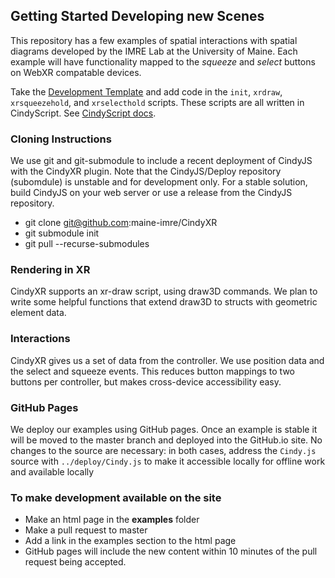 ## Getting Started Developing new Scenes
This repository has a few examples of spatial interactions with spatial diagrams developed by the IMRE Lab at the University of Maine.
Each example will have functionality mapped to the *squeeze* and *select* buttons on WebXR compatable devices.

Take the [Development Template](https://maine-imre.github.io/CindyXR-Interactions/docs/templateexample.md) and add code in the ``init``, ``xrdraw``, ``xrsqueezehold``, and ``xrselecthold`` scripts.
These scripts are all written in CindyScript.  See [CindyScript docs](https://github.com/CindyJS/CindyJS/blob/master/ref/createCindy.md).

### Cloning Instructions
We use git and git-submodule to include a recent deployment of CindyJS with the CindyXR plugin. 
Note that the CindyJS/Deploy repository (subomdule) is unstable and for development only.
For a stable solution, build CindyJS on your web server or use a release from the CindyJS repository.

* git clone git@github.com:maine-imre/CindyXR
* git submodule init
* git pull --recurse-submodules


### Rendering in XR
CindyXR supports an xr-draw script, using draw3D commands.  We plan to write some helpful functions that extend draw3D to structs with geometric element data.

### Interactions
CindyXR gives us a set of data from the controller. We use position data and the select and squeeze events.  This reduces button mappings to two buttons per controller, but makes cross-device accessibility easy.

### GitHub Pages
We deploy our examples using GitHub pages.  Once an example is stable it will be moved to the master branch and deployed into the GitHub.io site.
No changes to the source are necessary: in both cases, address the ``Cindy.js`` source with ``../deploy/Cindy.js`` to make it accessible locally for offline work and available locally 

### To make development available on the site
- Make an html page in the **examples** folder
- Make a pull request to master
- Add a link in the examples section to the html page
- GitHub pages will include the new content within 10 minutes of the pull request being accepted.
